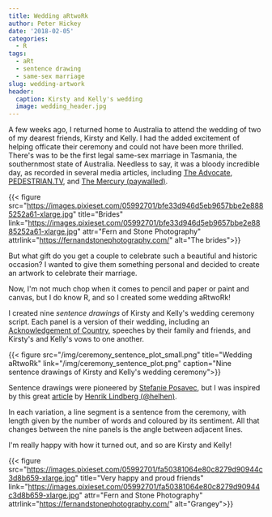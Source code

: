 ```yaml
---
title: Wedding aRtwoRk
author: Peter Hickey
date: '2018-02-05'
categories:
  - R
tags:
  - aRt
  - sentence drawing
  - same-sex marriage
slug: wedding-artwork
header:
  caption: Kirsty and Kelly's wedding
  image: wedding_header.jpg
---
```


A few weeks ago, I returned home to Australia to attend the wedding of two of 
my dearest friends, Kirsty and Kelly. I had the added excitement of helping 
officate their ceremony and could not have been more thrilled. There's was to 
be the first legal same-sex marriage in Tasmania, the southernmost state of 
Australia. Needless to say, it was a bloody incredible day, as recorded in 
several media articles, including [The Advocate](http://www.theadvocate.com.au/story/5153850/the-historic-wedding-of-kelly-and-kirsty/), [PEDESTRIAN.TV](https://www.pedestrian.tv/dating/kirsty-and-kelly-albion/), and [The Mercury (paywalled)](https://www.themercury.com.au/lifestyle/kelly-mackenzie-and-kirsty-albion-say-wedding-in-tasmania-best-day-of-our-lives/news-story/baea7c3453679d478034bb151aaed78f).

{{< figure src="https://images.pixieset.com/05992701/bfe33d946d5eb9657bbe2e8885252a61-xlarge.jpg" title="Brides" link="https://images.pixieset.com/05992701/bfe33d946d5eb9657bbe2e8885252a61-xlarge.jpg" attr="Fern and Stone Photography" attrlink="https://fernandstonephotography.com/" alt="The brides">}}

But what gift do you get a couple to celebrate such a beautiful and historic 
occasion? I wanted to give them something personal and decided to create an 
artwork to celebrate their marriage. 

Now, I'm not much chop when it comes to pencil and paper or paint and canvas, 
but I do know R, and so I created some wedding aRtwoRk!

I created nine _sentence drawings_ of Kirsty and Kelly's wedding ceremony 
script. Each panel is a version of their wedding, including an 
[Acknowledgement of Country](https://en.wikipedia.org/wiki/Welcome_to_Country_and_Acknowledgement_of_Country), speeches by their family and friends, and 
Kirsty's and Kelly's vows to one another.

{{< figure src="/img/ceremony_sentence_plot_small.png" title="Wedding aRtwoRk" link="/img/ceremony_sentence_plot.png" caption="Nine sentence drawings of Kirsty and Kelly's wedding ceremony">}}

Sentence drawings were pioneered by 
[Stefanie Posavec](https://www.stefanieposavec.com/writing-without-words/), but 
I was inspired by this great [article](https://htmlpreview.github.io/?https://github.com/halhen/viz-pub/blob/master/sentence-drawings/code.nb.html) 
by [Henrik Lindberg (@helhen)](https://github.com/halhen). 

In each variation, a line segment is a sentence from the ceremony, with 
length given by the number of words and coloured by its sentiment. All that 
changes between the nine panels is the angle between adjacent lines.

I'm really happy with how it turned out, and so are Kirsty and Kelly!

{{< figure src="https://images.pixieset.com/05992701/fa50381064e80c8279d90944c3d8b659-xlarge.jpg" title="Very happy and proud friends" link="https://images.pixieset.com/05992701/fa50381064e80c8279d90944c3d8b659-xlarge.jpg" attr="Fern and Stone Photography" attrlink="https://fernandstonephotography.com/" alt="Grangey">}}
